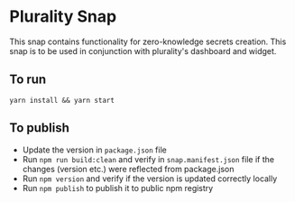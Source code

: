 # Plurality Snap
This snap contains functionality for zero-knowledge secrets creation. This snap is to be used in conjunction with plurality's dashboard and widget. 

## To run
```
yarn install && yarn start
```

## To publish
- Update the version in `package.json` file
- Run `npm run build:clean` and verify in `snap.manifest.json` file if the changes (version etc.) were reflected from package.json
- Run `npm version` and verify if the version is updated correctly locally
- Run `npm publish` to publish it to public npm registry